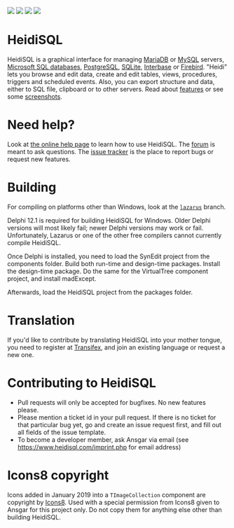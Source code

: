 ![](https://img.shields.io/github/license/HeidiSQL/HeidiSQL.svg?style=flat)
![](https://img.shields.io/github/release/HeidiSQL/HeidiSQL.svg?style=flat)
![](https://img.shields.io/github/languages/top/HeidiSQL/HeidiSQL.svg?style=flat)
![](https://img.shields.io/github/languages/code-size/HeidiSQL/HeidiSQL.svg?style=flat)

# HeidiSQL
HeidiSQL is a graphical interface for managing [MariaDB](http://www.mariadb.org/) or [MySQL](http://www.mysql.com/) servers, [Microsoft SQL databases](http://www.microsoft.com/sql/), [PostgreSQL](http://www.postgresql.org/), [SQLite](https://www.sqlite.org/), [Interbase](https://www.embarcadero.com/de/products/interbase) or [Firebird](https://firebirdsql.org/). "Heidi" lets you browse and edit data, create and edit tables, views, procedures, triggers and scheduled events. Also, you can export structure and data, either to SQL file, clipboard or to other servers. Read about [features](https://www.heidisql.com/#featurelist) or see some [screenshots](https://www.heidisql.com/screenshots.php). 

# Need help?
Look at [the online help page](https://www.heidisql.com/help.php) to learn how to use HeidiSQL. The [forum](https://www.heidisql.com/forum.php) is meant to ask questions. The [issue tracker](https://github.com/HeidiSQL/HeidiSQL/issues) is the place to report bugs or request new features.

# Building
For compiling on platforms other than Windows, look at the [`lazarus`](https://github.com/HeidiSQL/HeidiSQL/tree/lazarus) branch.

Delphi 12.1 is required for building HeidiSQL for Windows. Older Delphi versions will most likely fail; newer Delphi versions may work or fail. Unfortunately, Lazarus or one 
of the other free compilers cannot currently compile HeidiSQL.

Once Delphi is installed, you need to load the SynEdit project from the components folder. Build both run-time and design-time packages. Install the 
design-time package. Do the same for the VirtualTree component project, and install madExcept.

Afterwards, load the HeidiSQL project from the packages folder.

# Translation
If you'd like to contribute by translating HeidiSQL into your mother tongue, you need to register at
[Transifex](https://explore.transifex.com/heidisql/heidisql/), and join an existing language or request a
new one.

# Contributing to HeidiSQL
* Pull requests will only be accepted for bugfixes. No new features please.
* Please mention a ticket id in your pull request. If there is no ticket for that particular bug yet, go and create an issue request first, and fill out all fields of the issue template.
* To become a developer member, ask Ansgar via email (see https://www.heidisql.com/imprint.php for email address)

# Icons8 copyright
Icons added in January 2019 into a `TImageCollection` component are copyright by [Icons8](https://icons8.com). Used with a special permission from Icons8 given to Ansgar for this project only. Do not copy them for anything else other than building HeidiSQL.
